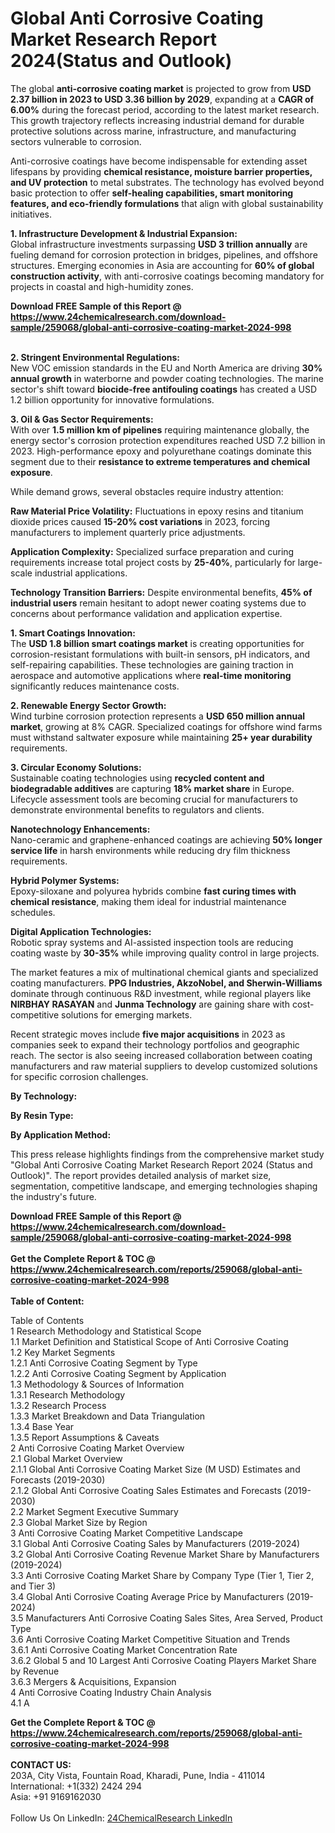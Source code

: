 <h1>Global Anti Corrosive Coating Market Research Report 2024(Status and Outlook)</h1><p>The global <strong>anti-corrosive coating market</strong> is projected to grow from <strong>USD 2.37 billion in 2023 to USD 3.36 billion by 2029</strong>, expanding at a <strong>CAGR of 6.00%</strong> during the forecast period, according to the latest market research. This growth trajectory reflects increasing industrial demand for durable protective solutions across marine, infrastructure, and manufacturing sectors vulnerable to corrosion.</p><p>Anti-corrosive coatings have become indispensable for extending asset lifespans by providing <strong>chemical resistance, moisture barrier properties, and UV protection</strong> to metal substrates. The technology has evolved beyond basic protection to offer <strong>self-healing capabilities, smart monitoring features, and eco-friendly formulations</strong> that align with global sustainability initiatives.</p><p><strong>1. Infrastructure Development &amp; Industrial Expansion:</strong><br>
Global infrastructure investments surpassing <strong>USD 3 trillion annually</strong> are fueling demand for corrosion protection in bridges, pipelines, and offshore structures. Emerging economies in Asia are accounting for <strong>60% of global construction activity</strong>, with anti-corrosive coatings becoming mandatory for projects in coastal and high-humidity zones.</p><div><b>Download FREE Sample of this Report @ 
            <a href="https://www.24chemicalresearch.com/download-sample/259068/global-anti-corrosive-coating-market-2024-998">
            https://www.24chemicalresearch.com/download-sample/259068/global-anti-corrosive-coating-market-2024-998</a></b></div><br><p><strong>2. Stringent Environmental Regulations:</strong><br>
New VOC emission standards in the EU and North America are driving <strong>30% annual growth</strong> in waterborne and powder coating technologies. The marine sector's shift toward <strong>biocide-free antifouling coatings</strong> has created a USD 1.2 billion opportunity for innovative formulations.</p><p><strong>3. Oil &amp; Gas Sector Requirements:</strong><br>
With over <strong>1.5 million km of pipelines</strong> requiring maintenance globally, the energy sector's corrosion protection expenditures reached USD 7.2 billion in 2023. High-performance epoxy and polyurethane coatings dominate this segment due to their <strong>resistance to extreme temperatures and chemical exposure</strong>.</p><p>While demand grows, several obstacles require industry attention:</p><p><strong>Raw Material Price Volatility:</strong> Fluctuations in epoxy resins and titanium dioxide prices caused <strong>15-20% cost variations</strong> in 2023, forcing manufacturers to implement quarterly price adjustments.</p><p><strong>Application Complexity:</strong> Specialized surface preparation and curing requirements increase total project costs by <strong>25-40%</strong>, particularly for large-scale industrial applications.</p><p><strong>Technology Transition Barriers:</strong> Despite environmental benefits, <strong>45% of industrial users</strong> remain hesitant to adopt newer coating systems due to concerns about performance validation and application expertise.</p><p><strong>1. Smart Coatings Innovation:</strong><br>
The <strong>USD 1.8 billion smart coatings market</strong> is creating opportunities for corrosion-resistant formulations with built-in sensors, pH indicators, and self-repairing capabilities. These technologies are gaining traction in aerospace and automotive applications where <strong>real-time monitoring</strong> significantly reduces maintenance costs.</p><p><strong>2. Renewable Energy Sector Growth:</strong><br>
Wind turbine corrosion protection represents a <strong>USD 650 million annual market</strong>, growing at 8% CAGR. Specialized coatings for offshore wind farms must withstand saltwater exposure while maintaining <strong>25+ year durability</strong> requirements.</p><p><strong>3. Circular Economy Solutions:</strong><br>
Sustainable coating technologies using <strong>recycled content and biodegradable additives</strong> are capturing <strong>18% market share</strong> in Europe. Lifecycle assessment tools are becoming crucial for manufacturers to demonstrate environmental benefits to regulators and clients.</p><p><strong>Nanotechnology Enhancements:</strong><br>
    Nano-ceramic and graphene-enhanced coatings are achieving <strong>50% longer service life</strong> in harsh environments while reducing dry film thickness requirements.</p><p><strong>Hybrid Polymer Systems:</strong><br>
    Epoxy-siloxane and polyurea hybrids combine <strong>fast curing times with chemical resistance</strong>, making them ideal for industrial maintenance schedules.</p><p><strong>Digital Application Technologies:</strong><br>
    Robotic spray systems and AI-assisted inspection tools are reducing coating waste by <strong>30-35%</strong> while improving quality control in large projects.</p><p>The market features a mix of multinational chemical giants and specialized coating manufacturers. <strong>PPG Industries, AkzoNobel, and Sherwin-Williams</strong> dominate through continuous R&amp;D investment, while regional players like <strong>NIRBHAY RASAYAN</strong> and <strong>Junma Technology</strong> are gaining share with cost-competitive solutions for emerging markets.</p><p>Recent strategic moves include <strong>five major acquisitions</strong> in 2023 as companies seek to expand their technology portfolios and geographic reach. The sector is also seeing increased collaboration between coating manufacturers and raw material suppliers to develop customized solutions for specific corrosion challenges.</p><p><strong>By Technology:</strong></p><p><strong>By Resin Type:</strong></p><p><strong>By Application Method:</strong></p><p>This press release highlights findings from the comprehensive market study "Global Anti Corrosive Coating Market Research Report 2024 (Status and Outlook)". The report provides detailed analysis of market size, segmentation, competitive landscape, and emerging technologies shaping the industry's future.</p><div><b>Download FREE Sample of this Report @ 
            <a href="https://www.24chemicalresearch.com/download-sample/259068/global-anti-corrosive-coating-market-2024-998">
            https://www.24chemicalresearch.com/download-sample/259068/global-anti-corrosive-coating-market-2024-998</a></b></div><br><div><b>Get the Complete Report & TOC @ 
            <a href="https://www.24chemicalresearch.com/reports/259068/global-anti-corrosive-coating-market-2024-998">
            https://www.24chemicalresearch.com/reports/259068/global-anti-corrosive-coating-market-2024-998</a></b></div><br>
            <b>Table of Content:</b><p>Table of Contents<br />
1 Research Methodology and Statistical Scope<br />
1.1 Market Definition and Statistical Scope of Anti Corrosive Coating<br />
1.2 Key Market Segments<br />
1.2.1 Anti Corrosive Coating Segment by Type<br />
1.2.2 Anti Corrosive Coating Segment by Application<br />
1.3 Methodology & Sources of Information<br />
1.3.1 Research Methodology<br />
1.3.2 Research Process<br />
1.3.3 Market Breakdown and Data Triangulation<br />
1.3.4 Base Year<br />
1.3.5 Report Assumptions & Caveats<br />
2 Anti Corrosive Coating Market Overview<br />
2.1 Global Market Overview<br />
2.1.1 Global Anti Corrosive Coating Market Size (M USD) Estimates and Forecasts (2019-2030)<br />
2.1.2 Global Anti Corrosive Coating Sales Estimates and Forecasts (2019-2030)<br />
2.2 Market Segment Executive Summary<br />
2.3 Global Market Size by Region<br />
3 Anti Corrosive Coating Market Competitive Landscape<br />
3.1 Global Anti Corrosive Coating Sales by Manufacturers (2019-2024)<br />
3.2 Global Anti Corrosive Coating Revenue Market Share by Manufacturers (2019-2024)<br />
3.3 Anti Corrosive Coating Market Share by Company Type (Tier 1, Tier 2, and Tier 3)<br />
3.4 Global Anti Corrosive Coating Average Price by Manufacturers (2019-2024)<br />
3.5 Manufacturers Anti Corrosive Coating Sales Sites, Area Served, Product Type<br />
3.6 Anti Corrosive Coating Market Competitive Situation and Trends<br />
3.6.1 Anti Corrosive Coating Market Concentration Rate<br />
3.6.2 Global 5 and 10 Largest Anti Corrosive Coating Players Market Share by Revenue<br />
3.6.3 Mergers & Acquisitions, Expansion<br />
4 Anti Corrosive Coating Industry Chain Analysis<br />
4.1 A</p><div><b>Get the Complete Report & TOC @ 
            <a href="https://www.24chemicalresearch.com/reports/259068/global-anti-corrosive-coating-market-2024-998">
            https://www.24chemicalresearch.com/reports/259068/global-anti-corrosive-coating-market-2024-998</a></b></div><br><b>CONTACT US:</b><br>
            203A, City Vista, Fountain Road, Kharadi, Pune, India - 411014<br>
            International: +1(332) 2424 294<br>
            Asia: +91 9169162030 <br><br>
            Follow Us On LinkedIn: <a href="https://www.linkedin.com/company/24chemicalresearch/">24ChemicalResearch LinkedIn</a>